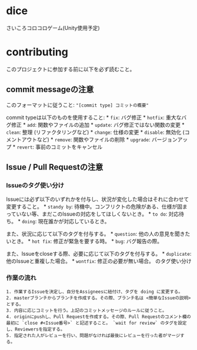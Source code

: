# dice
さいころコロコロゲーム(Unity使用予定)

# contributing
このプロジェクトに参加する前に以下を必ず読むこと。

## commit messageの注意
このフォーマットに従うこと: `"[commit type] コミットの概要"`

commit typeは以下のものを使用すること:
    * `fix`: バグ修正
    * `hotfix`: 重大なバグ修正
    * `add`: 関数やファイルの追加
    * `update`: バグ修正ではない関数の変更
    * `clean`: 整理 (リファクタリングなど)
    * `change`: 仕様の変更
    * `disable`: 無効化 (コメントアウトなど)
    * `remove`: 関数やファイルの削除
    * `upgrade`: バージョンアップ
    * `revert`: 事前のコミットをキャンセル

## Issue / Pull Requestの注意
### Issueのタグ使い分け
Issueには必ず以下のいずれかを付与し、状況が変化した場合はそれに合わせて変更すること。
    * `standy by`: 待機中。コンフリクトの危険がある、仕様が固まっていない等、まだこのIssueの対応をしてほしくないとき。
    * `to do`: 対応待ち。
    * `doing`: 現在誰かが対応しているとき。

また、状況に応じて以下のタグを付与する。
    * `question`: 他の人の意見を聞きたいとき。
    * `hot fix`: 修正が緊急を要する時。
    * `bug`: バグ報告の際。

また、Issueをcloseする際、必要に応じて以下のタグを付与する。
    * `duplicate`: 他のIssueと重複した場合。
    * `wontfix`: 修正の必要が無い場合。
のタグ使い分け

### 作業の流れ
    1. 作業するIssueを決定し、自分をAssigneesに紐付け、タグを doing に変更する。
    2. masterブランチからブランチを作成する。その際、ブランチ名は <簡単なIssueの説明> とする。
    3. 内容に応じコミットを行う。上記のコミットメッセージのルールに従うこと。
    4. originにpushし、Pull Requestを作成する。その際、Pull Requestのコメント欄の最初に `close #<Issue番号>` と記述すること。 `wait for review` のタグを設定し、Reviewersを指定する。
    5. 指定された人がレビューを行い、問題がなければ最後にレビューを行った者がマージする。